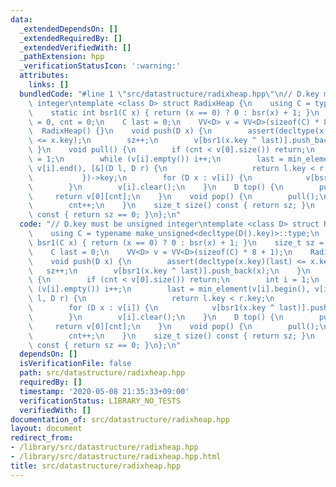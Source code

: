 ```yaml
---
data:
  _extendedDependsOn: []
  _extendedRequiredBy: []
  _extendedVerifiedWith: []
  _pathExtension: hpp
  _verificationStatusIcon: ':warning:'
  attributes:
    links: []
  bundledCode: "#line 1 \"src/datastructure/radixheap.hpp\"\n// D.key must be unsigned\
    \ integer\ntemplate <class D> struct RadixHeap {\n    using C = typename make_unsigned<decltype(D().key)>::type;\n\
    \    static int bsr1(C x) { return (x == 0) ? 0 : bsr(x) + 1; }\n    size_t sz\
    \ = 0, cnt = 0;\n    C last = 0;\n    VV<D> v = VV<D>(sizeof(C) * 8 + 1);\n  \
    \  RadixHeap() {}\n    void push(D x) {\n        assert(decltype(x.key)(last)\
    \ <= x.key);\n        sz++;\n        v[bsr1(x.key ^ last)].push_back(x);\n   \
    \ }\n    void pull() {\n        if (cnt < v[0].size()) return;\n        int i\
    \ = 1;\n        while (v[i].empty()) i++;\n        last = min_element(v[i].begin(),\
    \ v[i].end(), [&](D l, D r) {\n                   return l.key < r.key;\n    \
    \           })->key;\n        for (D x : v[i]) {\n            v[bsr1(x.key ^ last)].push_back(x);\n\
    \        }\n        v[i].clear();\n    }\n    D top() {\n        pull();\n   \
    \     return v[0][cnt];\n    }\n    void pop() {\n        pull();\n        sz--;\n\
    \        cnt++;\n    }\n    size_t size() const { return sz; }\n    bool empty()\
    \ const { return sz == 0; }\n};\n"
  code: "// D.key must be unsigned integer\ntemplate <class D> struct RadixHeap {\n\
    \    using C = typename make_unsigned<decltype(D().key)>::type;\n    static int\
    \ bsr1(C x) { return (x == 0) ? 0 : bsr(x) + 1; }\n    size_t sz = 0, cnt = 0;\n\
    \    C last = 0;\n    VV<D> v = VV<D>(sizeof(C) * 8 + 1);\n    RadixHeap() {}\n\
    \    void push(D x) {\n        assert(decltype(x.key)(last) <= x.key);\n     \
    \   sz++;\n        v[bsr1(x.key ^ last)].push_back(x);\n    }\n    void pull()\
    \ {\n        if (cnt < v[0].size()) return;\n        int i = 1;\n        while\
    \ (v[i].empty()) i++;\n        last = min_element(v[i].begin(), v[i].end(), [&](D\
    \ l, D r) {\n                   return l.key < r.key;\n               })->key;\n\
    \        for (D x : v[i]) {\n            v[bsr1(x.key ^ last)].push_back(x);\n\
    \        }\n        v[i].clear();\n    }\n    D top() {\n        pull();\n   \
    \     return v[0][cnt];\n    }\n    void pop() {\n        pull();\n        sz--;\n\
    \        cnt++;\n    }\n    size_t size() const { return sz; }\n    bool empty()\
    \ const { return sz == 0; }\n};\n"
  dependsOn: []
  isVerificationFile: false
  path: src/datastructure/radixheap.hpp
  requiredBy: []
  timestamp: '2020-05-08 21:35:33+09:00'
  verificationStatus: LIBRARY_NO_TESTS
  verifiedWith: []
documentation_of: src/datastructure/radixheap.hpp
layout: document
redirect_from:
- /library/src/datastructure/radixheap.hpp
- /library/src/datastructure/radixheap.hpp.html
title: src/datastructure/radixheap.hpp
---
```

